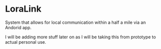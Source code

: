 # LoraLink
System that allows for local communication within a half a mile via an Andorid app.

I will be adding more stuff later on as I will be taking this from prototype to actual personal use.
